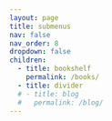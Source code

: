 ```yaml
---
layout: page
title: submenus
nav: false
nav_order: 8
dropdown: false
children:
  - title: bookshelf
    permalink: /books/
  - title: divider
  # - title: blog
  #   permalink: /blog/
---
```

